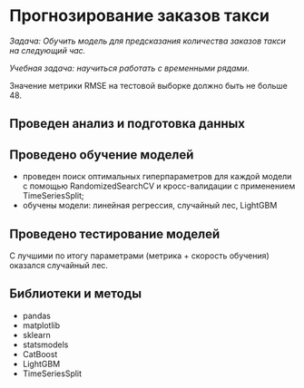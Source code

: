 #  Прогнозирование заказов такси

*Задача: Обучить модель для предсказания количества заказов такси на следующий час.*

*Учебная задача: научиться работать с временными рядами.*

Значение метрики RMSE на тестовой выборке должно быть не больше 48.

## Проведен анализ и подготовка данных
## Проведено обучение моделей
- проведен поиск оптимальных гиперпараметров для каждой модели с помощью RandomizedSearchCV и кросс-валидации с применением TimeSeriesSplit;
- обучены модели: линейная регрессия, случайный лес, LightGBM

## Проведено тестирование моделей
С лучшими по итогу параметрами (метрика + скорость обучения) оказался случайный лес.

## Библиотеки и методы
* pandas
* matplotlib
* sklearn
* statsmodels
* CatBoost
* LightGBM
* TimeSeriesSplit
